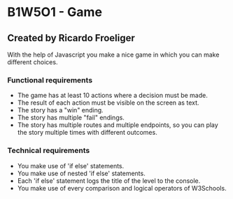 # B1W5O1 - Game
## Created by Ricardo Froeliger

With the help of Javascript you make a nice game in which you can make different choices.

### Functional requirements
* The game has at least 10 actions where a decision must be made.
* The result of each action must be visible on the screen as text.
* The story has a "win" ending.
* The story has multiple "fail" endings.
* The story has multiple routes and multiple endpoints, so you can play the story multiple times with different outcomes.

### Technical requirements
* You make use of 'if else' statements.
* You make use of nested 'if else' statements. 
* Each 'if else' statement logs the title of the level to the console.
* You make use of every comparison and logical operators of W3Schools.